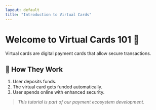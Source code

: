 ```yaml
---
layout: default
title: "Introduction to Virtual Cards"
---
```


# Welcome to Virtual Cards 101 🎉

Virtual cards are digital payment cards that allow secure transactions.

## 🔹 How They Work
1. User deposits funds.
2. The virtual card gets funded automatically.
3. User spends online with enhanced security.

> *This tutorial is part of our payment ecosystem development.*
